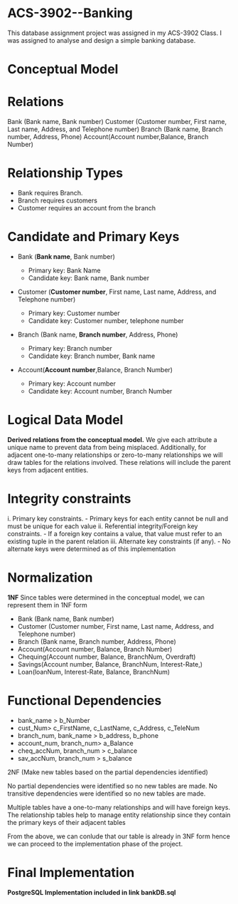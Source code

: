 # ACS-3902--Banking
This database assignment project was assigned in my ACS-3902 Class. I was assigned to analyse and design a simple banking database.
# Conceptual Model
# Relations
Bank (Bank name, Bank number)
Customer (Customer number, First name, Last name, Address, and Telephone number)
Branch (Bank name, Branch number, Address, Phone)
Account(Account number,Balance, Branch Number)

# Relationship Types
- Bank requires Branch.
- Branch requires customers
- Customer requires an account from the branch

# Candidate and Primary Keys
- Bank (**Bank name**, Bank number)
    - Primary key: Bank Name
    - Candidate key: Bank name, Bank number

- Customer (**Customer number**, First name, Last name, Address, and Telephone number)
    - Primary key: Customer number
    - Candidate key: Customer number, telephone number

- Branch (Bank name, **Branch number**, Address, Phone)
    - Primary key: Branch number
    - Candidate key: Branch number, Bank name

- Account(**Account number**,Balance, Branch Number)
    - Primary key: Account number 
    - Candidate key: Account number, Branch Number

# Logical Data Model
**Derived relations from the conceptual model.**
We give each attribute a unique name to prevent data from being misplaced. Additionally, for adjacent one-to-many relationships or zero-to-many relationships we will draw tables for the relations involved. These relations will include the parent keys from adjacent entities.

# Integrity constraints

i. Primary key constraints.
    - Primary keys for each entity cannot be null and must be unique for each value
ii. Referential integrity/Foreign key constraints.
    - If a foreign key contains a value, that value must refer to an existing tuple in the parent relation
iii. Alternate key constraints (if any).
    - No alternate keys were determined as of this implementation

# Normalization
**1NF**
Since tables were determined in the conceptual model, we can represent them in 1NF form

- Bank (Bank name, Bank number)
- Customer (Customer number, First name, Last name, Address, and Telephone number)
- Branch (Bank name, Branch number, Address, Phone)
- Account(Account number, Balance, Branch Number)
- Chequing(Account number, Balance, BranchNum, Overdraft)
- Savings(Account number, Balance, BranchNum, Interest-Rate,)
- Loan(loanNum, Interest-Rate, Balance, BranchNum)

# Functional Dependencies
- bank_name > b_Number
- cust_Num> c_FirstName, c_LastName, c_Address, c_TeleNum
- branch_num, bank_name > b_address, b_phone
- account_num, branch_num> a_Balance
- cheq_accNum, branch_num > c_balance
- sav_accNum, branch_num > s_balance

2NF (Make new tables based on the partial dependencies identified)

No partial dependencies were identified so no new tables are made.
No transitive dependencies were identified so no new tables are made.

Multiple tables have a one-to-many relationships and will have foreign keys.
The relationship tables help to manage entity relationship since they contain the primary keys of their adjacent tables

From the above, we can conlude that our table is already in 3NF form hence we can proceed to the implementation phase of the project.

# Final Implementation
**PostgreSQL Implementation included in link bankDB.sql**

